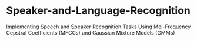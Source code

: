 # Speaker-and-Language-Recognition
Implementing Speech and Speaker Recognition Tasks Using Mel-Frequency Cepstral Coefficients (MFCCs) and Gaussian Mixture Models (GMMs)

